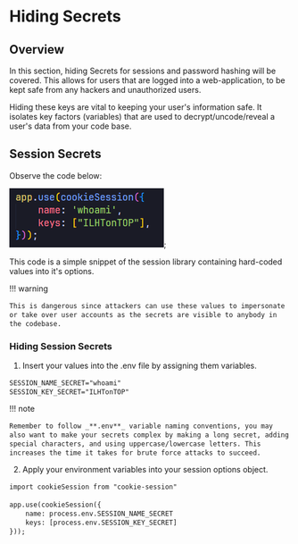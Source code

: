 # Hiding Secrets

## Overview

In this section, hiding Secrets for sessions and password hashing will be covered. This allows for users that are logged into a web-application, to be kept safe from any hackers and unauthorized users.

Hiding these keys are vital to keeping your user's information safe. It isolates key factors (variables) that are used to decrypt/uncode/reveal a user's data from your code base.

## Session Secrets

Observe the code below:

![](/assets/secrets_screenshot1.png);

This code is a simple snippet of the session library containing hard-coded values into it's options.

!!! warning

    This is dangerous since attackers can use these values to impersonate or take over user accounts as the secrets are visible to anybody in the codebase.

### Hiding Session Secrets

1. Insert your values into the .env file by assigning them variables.

```title=".env" linenums="1"
SESSION_NAME_SECRET="whoami"
SESSION_KEY_SECRET="ILHTonTOP"
```

!!! note

    Remember to follow _**.env**_ variable naming conventions, you may also want to make your secrets complex by making a long secret, adding special characters, and using uppercase/lowercase letters. This increases the time it takes for brute force attacks to succeed.

2. Apply your environment variables into your session options object.

```title="index.ts" linenums="1"
import cookieSession from "cookie-session"

app.use(cookieSession({
    name: process.env.SESSION_NAME_SECRET
    keys: [process.env.SESSION_KEY_SECRET]
}));

```
